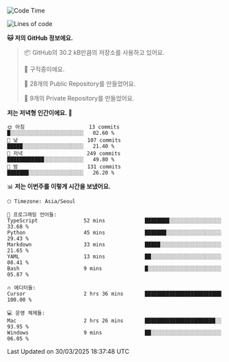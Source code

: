   <!--START_SECTION:waka-->
![Code Time](http://img.shields.io/badge/Code%20Time-1%2C029%20hrs%2020%20mins-blue)

![Lines of code](https://img.shields.io/badge/%EC%A0%80%EB%8A%94%20%EC%97%AC%ED%83%9C%EA%B9%8C%EC%A7%80%20-791.7%20thousand%20%EC%A4%84%EC%9D%98%20%EC%BD%94%EB%93%9C%EB%A5%BC%20%EC%9E%91%EC%84%B1%ED%96%88%EC%96%B4%EC%9A%94.-blue)

**🐱 저의 GitHub 정보에요.** 

> 📦 GitHub의 30.2 kB만큼의 저장소를 사용하고 있어요. 
 > 
> 💼 구직중이에요.
 > 
> 📜 28개의 Public Repository를 만들었어요. 
 > 
> 🔑 9개의 Private Repository를 만들었어요. 
 > 
**저는 저녁형 인간이에요. 🦉** 

```text
🌞 아침                     13 commits          █░░░░░░░░░░░░░░░░░░░░░░░░   02.60 % 
🌆 낮　                     107 commits         █████░░░░░░░░░░░░░░░░░░░░   21.40 % 
🌃 저녁                     249 commits         ████████████░░░░░░░░░░░░░   49.80 % 
🌙 밤　                     131 commits         ███████░░░░░░░░░░░░░░░░░░   26.20 % 
```


📊 **저는 이번주를 이렇게 시간을 보냈어요.** 

```text
🕑︎ Timezone: Asia/Seoul

💬 프로그래밍 언어들: 
TypeScript               52 mins             ████████░░░░░░░░░░░░░░░░░   33.68 % 
Python                   45 mins             ███████░░░░░░░░░░░░░░░░░░   29.43 % 
Markdown                 33 mins             █████░░░░░░░░░░░░░░░░░░░░   21.65 % 
YAML                     13 mins             ██░░░░░░░░░░░░░░░░░░░░░░░   08.41 % 
Bash                     9 mins              █░░░░░░░░░░░░░░░░░░░░░░░░   05.87 % 

🔥 에디터들: 
Cursor                   2 hrs 36 mins       █████████████████████████   100.00 % 

💻 운영 체제들: 
Mac                      2 hrs 26 mins       ███████████████████████░░   93.95 % 
Windows                  9 mins              ██░░░░░░░░░░░░░░░░░░░░░░░   06.05 % 
```


 Last Updated on 30/03/2025 18:37:48 UTC
<!--END_SECTION:waka-->
